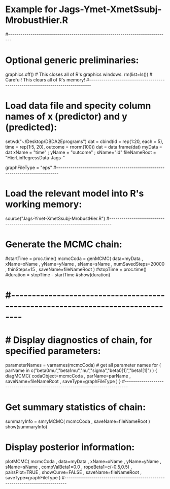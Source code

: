 # Example for Jags-Ymet-XmetSsubj-MrobustHier.R 
#------------------------------------------------------------------------------- 
# Optional generic preliminaries:
graphics.off() # This closes all of R's graphics windows.
rm(list=ls())  # Careful! This clears all of R's memory!
#------------------------------------------------------------------------------- 
# Load data file and specity column names of x (predictor) and y (predicted):
setwd("~/Desktop/DBDA2Eprograms")
dat = cbind(id = rep(1:20, each = 5), time = rep(1:5, 20), outcome = rnorm(100))
dat = data.frame(dat)
myData = dat
xName = "time" ; yName = "outcome" ; sName="id"
fileNameRoot = "HierLinRegressData-Jags-" 

graphFileType = "eps" 
#------------------------------------------------------------------------------- 
# Load the relevant model into R's working memory:
source("Jags-Ymet-XmetSsubj-MrobustHier.R")
#------------------------------------------------------------------------------- 
# Generate the MCMC chain:
#startTime = proc.time()
mcmcCoda = genMCMC( data=myData , xName=xName , yName=yName , sName=sName ,
                    numSavedSteps=20000 , thinSteps=15 , saveName=fileNameRoot )
#stopTime = proc.time()
#duration = stopTime - startTime
#show(duration)
# #------------------------------------------------------------------------------- 
# # Display diagnostics of chain, for specified parameters:
parameterNames = varnames(mcmcCoda) # get all parameter names
for ( parName in c("beta0mu","beta1mu","nu","sigma","beta0[1]","beta1[1]") ) {
 diagMCMC( codaObject=mcmcCoda , parName=parName , 
           saveName=fileNameRoot , saveType=graphFileType )
}
#------------------------------------------------------------------------------- 
# Get summary statistics of chain:
summaryInfo = smryMCMC( mcmcCoda , saveName=fileNameRoot )
show(summaryInfo)
# Display posterior information:
plotMCMC( mcmcCoda , data=myData , xName=xName , yName=yName , sName=sName ,
          compValBeta1=0.0 , ropeBeta1=c(-0.5,0.5) ,
          pairsPlot=TRUE , showCurve=FALSE ,
          saveName=fileNameRoot , saveType=graphFileType )
#------------------------------------------------------------------------------- 
